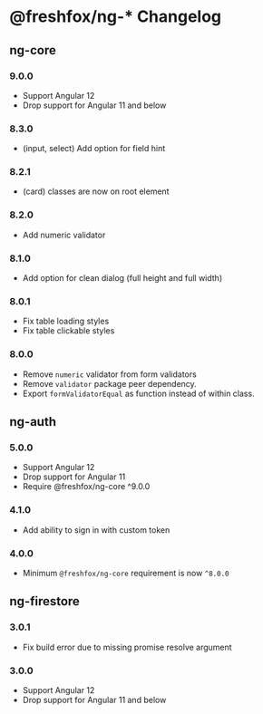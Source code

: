 # @freshfox/ng-* Changelog

## ng-core

### 9.0.0
- Support Angular 12
- Drop support for Angular 11 and below

### 8.3.0
- (input, select) Add option for field hint 

### 8.2.1
- (card) classes are now on root element

### 8.2.0
- Add numeric validator

### 8.1.0
- Add option for clean dialog (full height and full width)

### 8.0.1
- Fix table loading styles
- Fix table clickable styles

### 8.0.0
- Remove `numeric` validator from form validators
- Remove `validator` package peer dependency.
- Export `formValidatorEqual` as function instead of within class.

## ng-auth
### 5.0.0
- Support Angular 12
- Drop support for Angular 11
- Require @freshfox/ng-core ^9.0.0

### 4.1.0
- Add ability to sign in with custom token

### 4.0.0
- Minimum `@freshfox/ng-core` requirement is now `^8.0.0`

## ng-firestore
### 3.0.1
- Fix build error due to missing promise resolve argument

### 3.0.0
- Support Angular 12
- Drop support for Angular 11 and below
